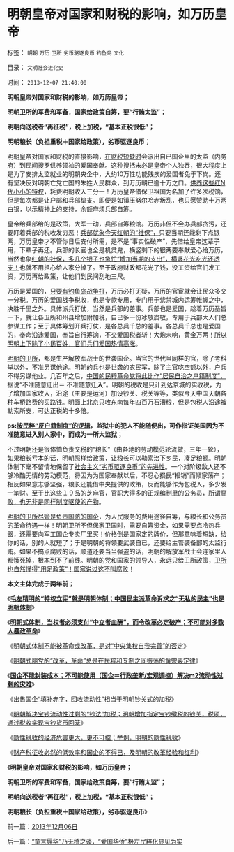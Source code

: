 # 明朝皇帝对国家和财税的影响，如万历皇帝

标签： `明朝` `万历` `卫所` `劣币驱逐良币` `钓鱼岛` `文化` 

目录： `文明社会进化史`

时间： `2013-12-07 21:40:00`

**明朝皇帝对国家和财税的影响，如万历皇帝；**

**明朝卫所的军费和军备，国家给政策自筹，要“行贿太监”；**

**明朝向送税者“再征税”，税上加税，“基本正税很低”；**

**明朝粮长（负担重税＋国家给政策），劣币驱逐良币；**



明朝皇帝对国家和财税的直接影响，[在财税短缺时](../../../2013/11/30/财产税的低效率和国企的不得已，及明朝的改革经验和改革红利；.md)会派出自已国企里的太监（内务府）到民间搜罗供养领袖的爱国奉献。这种搜括未必是皇帝个人独吞，很大程度上是为了安排太监就业的明朝央企中，大约10万性功能残疾的爱国者免于下岗。还有坚决反对明朝亡党亡国的朱姓人民群众，到万历朝已逾十万之口。[供养这些红N代小小的特权](../../../2010/9/14/特权不能反？反蜱虫就是反人类？.md)，耗费明朝收入三分一！万历皇帝借保卫祖国为名加了许多次税饷，但是每次都是让户部和兵部垫支。即便是如镇压努尔哈赤叛乱，也只愿赞助十万两白银，以示精神上的支持，余额麻烦兵部自筹。

皇帝给兵部给的是政策，大军一动，兵部自筹粮饷。万历非但不会办兵部贪污，还要盯着兵部的税收发穷恶！[兵部就象今天红朝的“社保”，](../../../2013/12/4/中国的政府部门没有“关联利益回避”的廉政意识.md)只要当期还能剩下点银两，万历皇帝才不管你日后支付所需，是不是“事实性破产”，先借给皇帝这辈子用，下辈子再还。兵部的长官也全是机灵鬼，横竖剩下的银两要奉献爱心给万历，当然也象[红朝的社保，多几个银子也急忙“增加当期的支出”，横竖花光吃光还透支！](../../../2013/12/1/人保部澄清“破产谣言”的老实招供.md)也就不用担心给人家分掉了。至于政府财政都花光了钱，没工资给官们发工资，万历再给政策，让他们到民间刮地三尺。

万历是爱国的，[只要有钓鱼岛战争打](../../../2012/9/26/令人发指的暴行都是民粹氛围中偶发的激情；.md)，万历必打无疑，万历的官宦就会让民众多交一分税。万历的爱国战争税收，也是专款专用，专门用于紫禁城内运筹帷幄之中，决胜千里之外。具体派兵打仗，当然是兵部的差事。兵部也是爱国，趁着万历圣旨一下，就让各卫所和州县增加附加税，自已多一份冰敬炭敬，专用于兵部大人们总参谋工作；至于具体筹划开兵打仗，是各总兵千总的差事。各总兵千总也是爱国的，奉命沿途爱国，奉旨自行筹饷，不交爱国税者斩！大炮未响，黄金万两！[所以明朝上下除了小民百姓，官们兵们爱国热情高涨](http://darthvad.blog.163.com/blog/static/533994702011917035162/)。

[明朝的卫所](../../../2013/2/10/明朝的组织部，宣传部，教育部，国企卫所.md)，都是生产解放军战士的世袭国企。当官的世代当同样的官，除了考科举以外，不准另谋他途。明朝的兵也是世袭的农民军，除了主官吃空额以外，户兵不得另谋他业。几百年之后，[中国的民粹革命党将此比作“居民自治之户籍制度”，](../../../2010/5/27/义务教育产业化，反户籍福利造福了谁.md)据说“不准随意迁**出**＝ 不准随意迁**入**”。明朝的税收是只计到达京城的实收税，为了增加国家收入，沿途（主要是运河）加设钞关、税关等等，类似今天中国天朝各种车桥路费的买路钱。明面上北京只收东南每年四百万石漕粮，但是包税人沿途被勒索所支，可达正税的十多倍。

**ps:[按民粹“反户籍制度”的逻辑](../../../2010/3/6/为户籍制度正名，是民主启蒙的关键一环.md)，监狱中的犯人不能随便出，可作指证美国因为不准随意进入别人家中，而成为一所大监狱**；

不过明朝还是很体恤负责交税的“粮长”（由各地的劳动模范轮流做，三年一轮），如果粮长亏本的话，明朝照样给政策，让粮长可以勒索治下乡民，凑足粮额。明朝体制下毫不留情地保留了[社会主义“劣币驱逐良币”的先进性](../../../2011/12/3/公有制特征是民粹化，劣币驱逐良币.md)。一个对阶级敌人还不够冷酷无情的劳动模范，将因为为国家奉献以后，不忍心损民“报销”而倾家荡产；相反如果意志够坚强，粮长还能借中央提供的政策，反而能够作为包税人，多少发一笔财。至于比这些１９品的芝麻官，官职大得多的正规编制里的公务员，[所谓腐败，也无非是同样制度驱使的产物](../../../2010/2/28/从专营权层层盘剥理解中国特色的黑社会.md)。

[明朝的卫所尽管是负责国防的国企](../../../2013/2/9/明朝的干部体制，职称，和反腐败机构.md)，为人民服务的费用途径自筹，与粮长和公务员的革命待遇一样！明朝卫所不但保家卫国时，需要自筹资金，如果需要点冷热兵器，还需要向军工国企专卖厂里买！价格倒是国家定的牌价，但那意味着短缺，给你的话，别的人就短了；于是明朝的将领要武装自已，还要给主管装备部的太监行贿。如果不搞点腐败的话，顺道还要当当强盗的话，明朝的解放军战士会连家里人都饿死掉，根本到不了前线。明朝的党和国家的领导人，永远只给卫所政策，[卫所也自然懂得“用足政策”！国家说过这不叫腐败](../../../2010/9/29/罗马边防武警战士的生意经;名利双收的民族英雄.md)！

**本文主体完成于两年前**；

《[**毛左精明的“特权立宪”就是明朝体制；中国民主派革命诉求之“无私的民主”也是明朝体制**](../../../2013/3/1/革命本身可以成为旧制度的卫道；.md)》

《[**明朝式体制，当权者必须支付“中立者血酬”，而令改革必定破产；不可能对多数人暴政革命**](../../../2013/3/2/不可能对多数人暴政实行革命.md)》

《[明朝式体制不能被革命或改革，是对“中央集权自我完善”的否定](../../../2013/3/2/“权益归于个体”是明朝式朋党政治的克星.md)》

《[明朝式朋党的“改革，革命”总是在民粹和专制之间振荡的黄宗羲定律](../../../2013/3/10/明朝式朋党的“改革，革命”极可能转向马尔萨斯主义的元老院政治.md)》

《[**国企不能封装成本；不可能使用（国企＝行政垄断/宏观调控）解决m2流动性过剩的灾难**](../../../2013/4/23/国企不能封装成本，大明宝钞的凯恩斯主义和流动性过剩.md)》

《[出售国企“填补赤字，回收流动性”相当于明朝钞关式的加税](../../../2013/4/23/国有资产不值钱，行政垄断不能卖；国企不可以卖.md)》

《[明朝解决宝钞流动性过剩的“钞法”加税；明朝增加指定宝钞缴税的钞关，税项，通过税收实现宝钞货币回笼](../../../2013/11/17/权权社会“解决流动性过剩”在历史上的三种方法.md)》

《[隐性税收的经济危害更大，更不可控；举例，明朝的隐性税收](../../../2013/11/29/“什么是税负？”，明朝的隐性税负，明朝的解放军的奖金.md)》

《[财产税征收必然的低效率和国企的不得已，及明朝的改革经验和红利](../../../2013/11/30/财产税的低效率和国企的不得已，及明朝的改革经验和改革红利；.md)》

《**明朝皇帝对国家和财税的影响，如万历皇帝；**

**明朝卫所的军费和军备，国家给政策自筹，要“行贿太监”；**

**明朝向送税者“再征税”，税上加税，“基本正税很低”；**

**明朝粮长（负担重税＋国家给政策），劣币驱逐良币**》



前一篇：[2013年12月06日](../../../2013/12/6/2013年12月06日.md)

后一篇：[“童言辱华”乃无稽之谈，“爱国华侨”极左民粹化显见为实](../../../2013/12/7/“童言辱华”乃无稽之谈，“爱国华侨”极左民粹化显见为实.md)